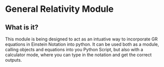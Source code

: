 # General Relativity Module
## What is it?
This module is being designed to act as an intuative way to incorporate GR equations in Einstein Notation into python. It can be used both as a module, calling objects and equations into you Python Script, but also with a calculator mode, where you can type in the notation and get the correct outputs.
